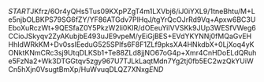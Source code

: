 $START$JKfrz/6Or4yQHs5Tus09KXpPZgT4m1LXVbj6/iJ0iYXL9/1tneBhtu/M+Le5njbOLBKPS79SG6fZY/YF86ATGdv7PlHqJ/tgYrQcOJrRd9Vq+Apxw6BC3UEboXuRczWt+9QESfaZ0Y5PkzW2li0KIR/dOEeuYiIVVSKk9JUp3WESfVWeg6CCioJSkyqv2ZyAKubjbE493uJE9vpeM/yEiGjBES+EVdYKYNNj0fMQaGvEHHhIdWRkKM+Dv0ssIEeduG525SPIfs6F8F1ZLf9pksXA4HNkdbX+0LjXoq4yKONktKNmCRc3sj9UtqDLKSb1+Te88ZLd8jjNO67oG4p+Xmr4CnHDoELdQRuhe5FzNa2+Wk3DTGGtqv5zgy967U7TJLkLaqtMdn7Yg2tj0fb5EC2wzQkYUiWCn5hXjn0VsugtBmXp/HuWvuqDLQZ7XNxg$END$